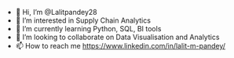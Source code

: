 - 👋 Hi, I’m @Lalitpandey28
- 👀 I’m interested in Supply Chain Analytics
- 🌱 I’m currently learning Python, SQL, BI tools
- 💞️ I’m looking to collaborate on Data Visualisation and Analytics 
- 📫 How to reach me https://www.linkedin.com/in/lalit-m-pandey/
<!---
Lalitpandey28/Lalitpandey28 is a ✨ special ✨ repository because its `README.md` (this file) appears on your GitHub profile.
You can click the Preview link to take a look at your changes.
--->
